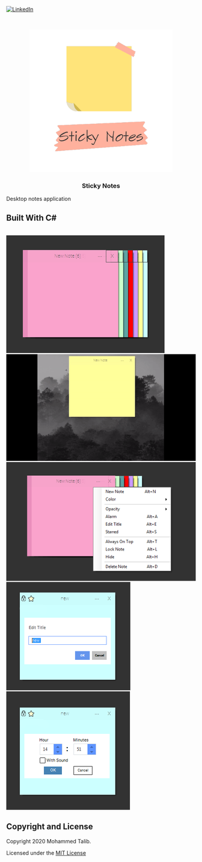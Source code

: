[![LinkedIn][linkedin-shield]][linkedin-url]



<!-- PROJECT LOGO -->

<br />
<p align="center">
  <a href="https://github.com/it2121/Sticky-Notes/">
    <img src="logo.png" alt="Logo" width="380" height="380">
  </a>

  <h3 align="center">Sticky Notes</h3>
Desktop notes application
  
## Built With C# 




</br>
 <img src="1.png"></img>
 </br>
 <img src="s2.gif"></img>
</br>
 <img src="2.png"></img>
 </br>
 <img src="3.png"></img>
 </br>
 <img src="4.png"></img>

[linkedin-shield]: https://img.shields.io/badge/-LinkedIn-black.svg?style=flat-square&logo=linkedin&colorB=555
[linkedin-url]: https://www.linkedin.com/in/it2121/

## Copyright and License

Copyright 2020 Mohammed Talib.

Licensed under the [MIT License](https://github.com/it2121/Sticky-Notes/edit/master/LICENSE.txt)

